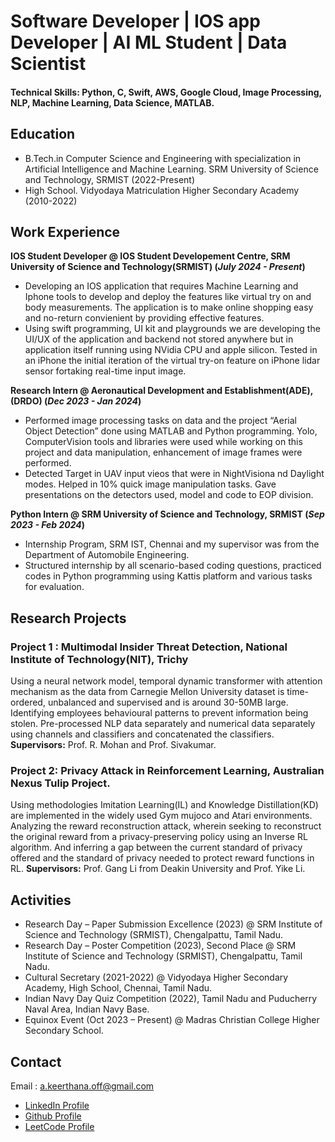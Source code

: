 # Software Developer | IOS app Developer | AI ML Student | Data Scientist

#### Technical Skills: Python, C, Swift, AWS, Google Cloud, Image Processing, NLP, Machine Learning, Data Science, MATLAB.

## Education							       				        		
- B.Tech.in Computer Science and Engineering with specialization in Artificial Intelligence and Machine Learning. SRM University of Science and Technology, SRMIST (2022-Present)
- High School. Vidyodaya Matriculation Higher Secondary Academy (2010-2022)
  
## Work Experience
**IOS Student Developer @ IOS Student Developement Centre, SRM University of Science and Technology(SRMIST) (_July 2024 - Present_)**
- Developing an IOS application that requires Machine Learning and Iphone tools to develop and deploy the features like virtual try on and body measurements. The
application is to make online shopping easy and no-return convienient by providing effective features. 
- Using swift programming, UI kit and playgrounds we are developing the UI/UX of the application and backend not stored anywhere but in application itself running using NVidia CPU and apple silicon. Tested in an iPhone the initial iteration of the virtual try-on feature on iPhone lidar sensor fortaking real-time input image.

**Research Intern @ Aeronautical Development and Establishment(ADE), (DRDO) (_Dec 2023 - Jan 2024_)**
- Performed image processing tasks on data and the project “Aerial Object Detection” done using MATLAB and Python programming. Yolo, ComputerVision tools and libraries were used while working on this project and data manipulation, enhancement of image frames were performed.
- Detected Target in UAV input vieos that were in NightVisiona nd Daylight modes. Helped in 10% quick image manipulation tasks. Gave presentations on the detectors used, model and code to EOP division. 

**Python Intern @ SRM University of Science and Technology, SRMIST (_Sep 2023 - Feb 2024_)**
- Internship Program, SRM IST, Chennai and my supervisor was from the Department of Automobile Engineering.
- Structured internship by all scenario-based coding questions, practiced codes in Python programming using Kattis platform and various tasks for evaluation.

## Research Projects
### Project 1 : Multimodal Insider Threat Detection, National Institute of Technology(NIT), Trichy

Using a neural network model, temporal dynamic transformer with attention mechanism as the data from Carnegie Mellon University dataset is time-ordered, unbalanced and supervised and is around 30-50MB large. Identifying employees behavioural patterns to prevent information being stolen. Pre-processed NLP data separately and numerical data separately using channels and classifiers and concatenated the classifiers. **Supervisors:** Prof. R. Mohan and Prof. Sivakumar.

### Project 2: Privacy Attack in Reinforcement Learning, Australian Nexus Tulip Project.

Using methodologies Imitation Learning(IL) and Knowledge Distillation(KD) are implemented in the widely used Gym mujoco and Atari environments. Analyzing the reward reconstruction attack, wherein seeking to reconstruct the original reward from a privacy-preserving policy using an Inverse RL algorithm. And inferring a gap between the current standard of privacy offered and the standard of privacy needed to protect reward functions in RL. **Supervisors:** Prof. Gang Li from Deakin University and Prof. Yike Li.

## Activities

- Research Day – Paper Submission Excellence (2023) @ SRM Institute of Science and Technology (SRMIST), Chengalpattu, Tamil Nadu.
- Research Day – Poster Competition (2023), Second Place @ SRM Institute of Science and Technology (SRMIST), Chengalpattu, Tamil Nadu.
- Cultural Secretary (2021-2022) @ Vidyodaya Higher Secondary Academy, High School, Chennai, Tamil Nadu.
- Indian Navy Day Quiz Competition (2022), Tamil Nadu and Puducherry Naval Area, Indian Navy Base.
- Equinox Event (Oct 2023 – Present) @ Madras Christian College Higher Secondary School.

## Contact
  Email : a.keerthana.off@gmail.com
 

- [LinkedIn Profile]([https://www.linkedin.com/in/a-keerthana-8349b6263/])
- [Github Profile]([https://github.com/A-keerthana])
- [LeetCode Profile]([https://github.com/A-keerthana])
  
